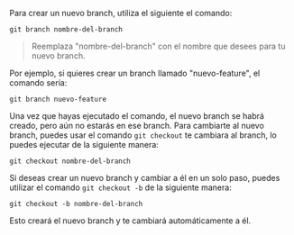 
Para crear un nuevo branch, utiliza el siguiente el comando:  

```
git branch nombre-del-branch
```    

> Reemplaza "nombre-del-branch" con el nombre que desees para tu nuevo branch.    

Por ejemplo, si quieres crear un branch llamado "nuevo-feature", el comando sería:

```
git branch nuevo-feature
```

Una vez que hayas ejecutado el comando, el nuevo branch se habrá creado, pero aún no estarás en ese branch. Para cambiarte al nuevo branch, puedes usar el comando `git checkout` te cambiara al branch, lo puedes ejecutar de la siguiente manera:

```
git checkout nombre-del-branch
```    

Si deseas crear un nuevo branch y cambiar a él en un solo paso, puedes utilizar el comando `git checkout -b` de la siguiente manera: 

```
git checkout -b nombre-del-branch
```

Esto creará el nuevo branch y te cambiará automáticamente a él.

